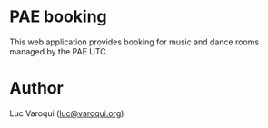 # PAE booking

This web application provides booking for music and dance rooms managed by the PAE UTC.

# Author

Luc Varoqui (luc@varoqui.org)